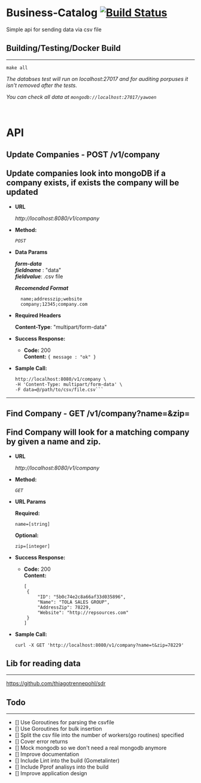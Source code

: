 # Business-Catalog [![Build Status](https://travis-ci.org/thiagotrennepohl/business-catalog.svg?branch=feature-company-catalog)](https://travis-ci.org/thiagotrennepohl/business-catalog)

Simple api for sending data via csv file


## Building/Testing/Docker Build
----
`make all`

_The databses test will run on localhost:27017 and for auditing porpuses it isn't removed after the tests._

_You can check all data at `mongodb://localhost:27017/yawoen`_

<br>

# API

**Update Companies**  - POST /v1/company<br><br>
Update companies look into mongoDB if a company exists, if exists the company will be updated
----

* **URL**

  _http://localhost:8080/v1/company_

* **Method:**
  
  _`POST`_

  
<!-- *  **URL Params**

   <_If URL params exist, specify them in accordance with name mentioned in URL section. Separate into optional and required. Document data constraints._> 

   **Required:**
 
   `id=[integer]`

   **Optional:**
 
   `photo_id=[alphanumeric]` -->

* **Data Params**

  _**form-data**_ <br>
  _**fieldname**_ : "data" <br>
  _**fieldvalue**_: .csv file<br>

  _**Recomended Format**_<br>
  ```
    name;addresszip;website
    company;12345;company.com
  ```

* **Required Headers**

  **Content-Type**: "multipart/form-data"

* **Success Response:**


  * **Code:** 200 <br />
    **Content:** `{ message : "ok" }`
 
* **Sample Call:**

  ```curl -X POST \
  http://localhost:8080/v1/company \
  -H 'Content-Type: multipart/form-data' \
  -F data=@/path/to/csv/file.csv```

----

**Find Company**  - GET /v1/company?name=&zip=<br><br>
Find Company will look for a matching company by given a name and zip.
----

* **URL**

  _http://localhost:8080/v1/company_

* **Method:**
  
  _`GET`_

  
*  **URL Params**

   **Required:**
 
   `name=[string]`

   **Optional:**
 
   `zip=[integer]`


* **Success Response:**


  * **Code:** 200 <br />
    **Content:**
     ```
    [
      {
          "ID": "5b0c74e2c8a66af33d035896",
          "Name": "TOLA SALES GROUP",
          "AddressZip": 78229,
          "Website": "http://repsources.com"
      }
    ]
    ```
 
* **Sample Call:**

  `curl -X GET 'http://localhost:8080/v1/company?name=t&zip=78229'`



## Lib for reading data
---

https://github.com/thiagotrennepohl/sdr


## Todo
----
- [] Use Goroutines for parsing the csvfile
- [] Use Goroutines for bulk insertion
- [] Split the csv file into the number of workers(go routines) specified
- [] Cover error returns
- [] Mock mongodb so we don't need a real mongodb anymore
- [] Improve documentation
- [] Include Lint into the build (Gometalinter)
- [] Include Pprof analisys into the build
- [] Improve application design
